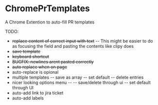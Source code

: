 # ChromePrTemplates
A Chrome Extention to auto-fill PR templates

TODO:
  - ~~replace content of correct input with text~~
  -- This might be easier to do as focusing the field and pasting the contents like clipy does
  - ~~save template~~
  - ~~keyboard shortcut~~
  - ~~BUGFIX: newlines arent pasted correctly~~
  - ~~auto replace when on page~~
  - auto-replace is opional
  - multiple templates
  -- save as array
  -- set default
  -- delete entries
  - nicer looking options menu
  --
  -- save/delete through ui
  -- set default through UI
  - auto-add link to jira ticket
  - auto-add labels
